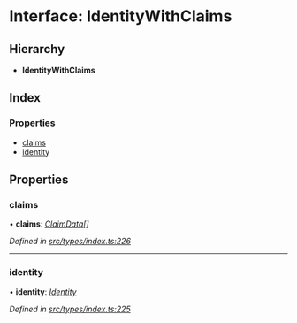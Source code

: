# Interface: IdentityWithClaims

## Hierarchy

* **IdentityWithClaims**

## Index

### Properties

* [claims](identitywithclaims.md#claims)
* [identity](identitywithclaims.md#identity)

## Properties

###  claims

• **claims**: *[ClaimData](claimdata.md)[]*

*Defined in [src/types/index.ts:226](https://github.com/PolymathNetwork/polymesh-sdk/blob/b42f319/src/types/index.ts#L226)*

___

###  identity

• **identity**: *[Identity](../classes/identity.md)*

*Defined in [src/types/index.ts:225](https://github.com/PolymathNetwork/polymesh-sdk/blob/b42f319/src/types/index.ts#L225)*
